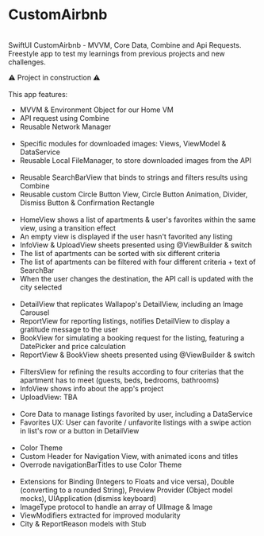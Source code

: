 # CustomAirbnb
<br/>
SwiftUI CustomAirbnb - MVVM, Core Data, Combine and Api Requests. Freestyle app to test my learnings from previous projects and new challenges.

⚠️ Project in construction ⚠️
<br/>
<br/>
This app features: 
<ul>
<li>MVVM & Environment Object for our Home VM</li>
<li>API request using Combine</li>
<li>Reusable Network Manager</li>
<br/>
<li>Specific modules for downloaded images: Views, ViewModel & DataService</li>
<li>Reusable Local FileManager, to store downloaded images from the API</li>
<br/>
<li>Reusable SearchBarView that binds to strings and filters results using Combine</li>
<li>Reusable custom Circle Button View, Circle Button Animation, Divider, Dismiss Button & Confirmation Rectangle</li>
<br/>
<li>HomeView shows a list of apartments & user's favorites within the same view, using a transition effect</li>
<li>An empty view is displayed if the user hasn't favorited any listing</li>
<li>InfoView & UploadView sheets presented using @ViewBuilder & switch</li>
<li>The list of apartments can be sorted with six different criteria</li>
<li>The list of apartments can be filtered with four different criteria + text of SearchBar</li>
<li>When the user changes the destination, the API call is updated with the city selected</li>
<br/>
<li>DetailView that replicates Wallapop's DetailView, including an Image Carousel</li>
<li>ReportView for reporting listings, notifies DetailView to display a gratitude message to the user</li>
<li>BookView for simulating a booking request for the listing, featuring a DatePicker and price calculation</li>
<li>ReportView & BookView sheets presented using @ViewBuilder & switch</li>
<br/>
<li>FiltersView for refining the results according to four criterias that the apartment has to meet (guests, beds, bedrooms, bathrooms)</li>
<li>InfoView shows info about the app's project</li>
<li>UploadView: TBA</li>
<br/>
<li>Core Data to manage listings favorited by user, including a DataService</li>
<li>Favorites UX: User can favorite / unfavorite listings with a swipe action in list's row or a button in DetailView</li>
</br>
<li>Color Theme</li>
<li>Custom Header for Navigation View, with animated icons and titles</li>
<li>Overrode navigationBarTitles to use Color Theme</li>
<br/>
<li>Extensions for Binding (Integers to Floats and vice versa), Double (converting to a rounded String), Preview Provider (Object model mocks), UIApplication (dismiss keyboard)</li>
<li>ImageType protocol to handle an array of UIImage & Image</li>
<li>ViewModifiers extracted for improved modularity</li>
<li>City & ReportReason models with Stub</li>
<br/>
